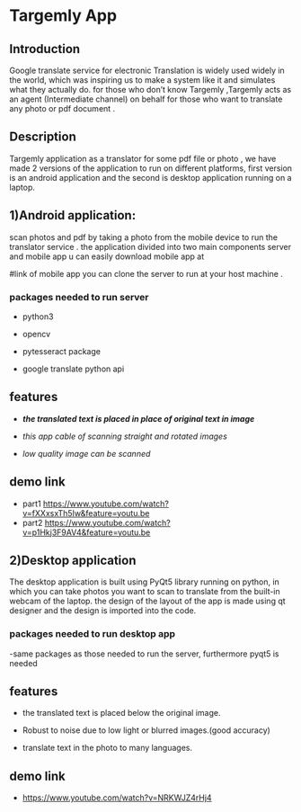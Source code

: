 # Targemly App

## Introduction
Google translate service for electronic Translation is widely used widely in the world,
which was inspiring us to make a system like it and simulates what they actually do.
for those who don’t know Targemly ,Targemly acts as an agent (Intermediate channel) on
behalf for those who want to translate any photo or pdf document .

## Description

 Targemly application as a translator for some pdf file or photo ,
 we have made 2 versions of the application to run on different platforms,
 first version is an android application and the second is desktop application running on a laptop.
 
  
 ## 1)Android application:
 
scan photos and pdf by taking a photo from the mobile device to run the translator service .
the application divided into two main components server and mobile app 
u can easily download mobile app at

#link of mobile app 
you can  clone the server to run at your host machine .

### packages needed to run server 
- python3 

- opencv

- pytesseract package

- google translate python api  

## features  

- *__the translated text is placed in place of original text in image__* 

- *this app cable of scanning  straight and rotated images* 

- *low quality image  can  be scanned* 

## demo link 
- part1 https://www.youtube.com/watch?v=fXXxsxTh5Iw&feature=youtu.be 
- part2  https://www.youtube.com/watch?v=p1Hkj3F9AV4&feature=youtu.be





## 2)Desktop application

 The desktop application is built using PyQt5 library running on python,
 in which you can take photos you want to scan to translate from the built-in webcam of the laptop.
 the design of the layout of the app is made using qt designer and the design is imported into the code.
 
 
 ### packages needed to run desktop app
 -same packages as those needed to run the server, furthermore pyqt5 is needed
 
 
 ## features  

- the translated text is placed below the original image.

- Robust to noise due to low light or blurred images.(good accuracy)

- translate text in the photo to many languages.
 
 
## demo link 
- https://www.youtube.com/watch?v=NRKWJZ4rHj4



 


